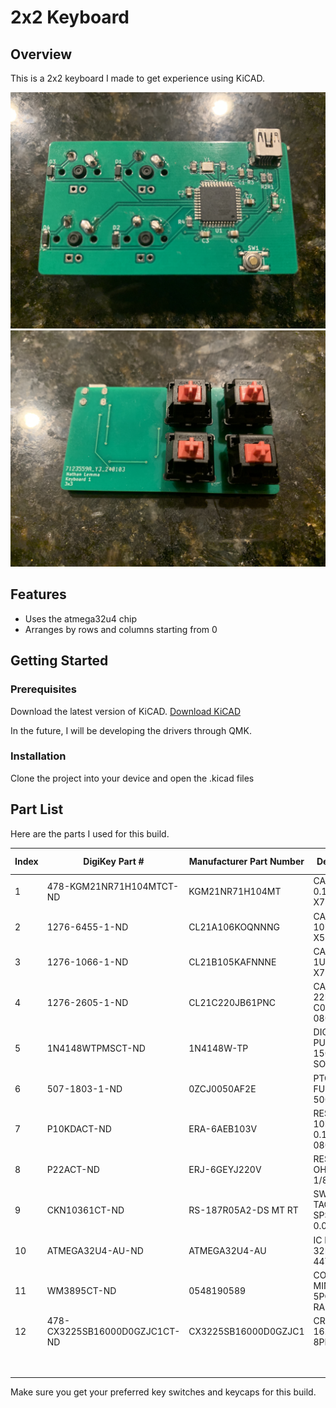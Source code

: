 # 2x2 Keyboard

## Overview
This is a 2x2 keyboard I made to get experience using KiCAD.

<img src="IMG_2214.jpg?raw=true" alt="Back side of the PCB" title="PCB Back" width="506"/><img src="IMG_2215.jpg?raw=true" alt="Back side of the PCB" title="PCB Back" width="506"/>

## Features
- Uses the atmega32u4 chip
- Arranges by rows and columns starting from 0

## Getting Started
### Prerequisites
Download the latest version of KiCAD. [Download KiCAD](https://www.kicad.org/download/)

In the future, I will be developing the drivers through QMK.

### Installation
Clone the project into your device and open the .kicad files

## Part List
Here are the parts I used for this build.

| Index | DigiKey Part #                     | Manufacturer Part Number | Description                        | Quantity | Unit Price | Extended Price |
|-------|------------------------------------|--------------------------|------------------------------------|----------|------------|----------------|
| 1     | 478-KGM21NR71H104MTCT-ND           | KGM21NR71H104MT          | CAP CER 0.1UF 50V X7R 0805         | 3        | $0.16      | $0.48          |
| 2     | 1276-6455-1-ND                     | CL21A106KOQNNNG          | CAP CER 10UF 16V X5R 0805          | 1        | $0.10      | $0.10          |
| 3     | 1276-1066-1-ND                     | CL21B105KAFNNNE          | CAP CER 1UF 25V X7R 0805           | 1        | $0.10      | $0.10          |
| 4     | 1276-2605-1-ND                     | CL21C220JB61PNC          | CAP CER 22PF 50V C0G/NP0 0805      | 2        | $0.15      | $0.30          |
| 5     | 1N4148WTPMSCT-ND                   | 1N4148W-TP               | DIODE GEN PURP 100V 150MA SOD123   | 4        | $0.12      | $0.48          |
| 6     | 507-1803-1-ND                      | 0ZCJ0050AF2E             | PTC RESET FUSE 24V 500MA 1206      | 1        | $0.24      | $0.24          |
| 7     | P10KDACT-ND                        | ERA-6AEB103V             | RES SMD 10K OHM 0.1% 1/8W 0805     | 2        | $0.32      | $0.64          |
| 8     | P22ACT-ND                          | ERJ-6GEYJ220V            | RES SMD 22 OHM 5% 1/8W 0805        | 2        | $0.10      | $0.20          |
| 9     | CKN10361CT-ND                      | RS-187R05A2-DS MT RT     | SWITCH TACTILE SPST-NO 0.05A 12V   | 1        | $0.68      | $0.68          |
| 10    | ATMEGA32U4-AU-ND                   | ATMEGA32U4-AU            | IC MCU 8BIT 32KB FLASH 44TQFP      | 1        | $5.29      | $5.29          |
| 11    | WM3895CT-ND                        | 0548190589               | CONN RCPT MINI USB B 5POS SMD RA   | 1        | $1.55      | $1.55          |
| 12    | 478-CX3225SB16000D0GZJC1CT-ND      | CX3225SB16000D0GZJC1     | CRYSTAL 16.0000MHZ 8PF SMD         | 1        | $0.62      | $0.62          |
|       |                                    |                          |                                    |          |            | **Subtotal**   |
|       |                                    |                          |                                    |          |            | **$10.68**     |

Make sure you get your preferred key switches and keycaps for this build.
